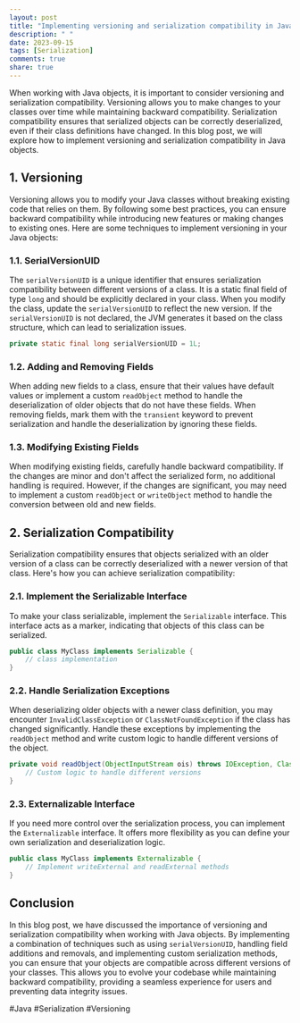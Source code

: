 ```yaml
---
layout: post
title: "Implementing versioning and serialization compatibility in Java objects"
description: " "
date: 2023-09-15
tags: [Serialization]
comments: true
share: true
---
```


When working with Java objects, it is important to consider versioning and serialization compatibility. Versioning allows you to make changes to your classes over time while maintaining backward compatibility. Serialization compatibility ensures that serialized objects can be correctly deserialized, even if their class definitions have changed. In this blog post, we will explore how to implement versioning and serialization compatibility in Java objects.

## 1. Versioning

Versioning allows you to modify your Java classes without breaking existing code that relies on them. By following some best practices, you can ensure backward compatibility while introducing new features or making changes to existing ones. Here are some techniques to implement versioning in your Java objects:

### 1.1. SerialVersionUID

The `serialVersionUID` is a unique identifier that ensures serialization compatibility between different versions of a class. It is a static final field of type `long` and should be explicitly declared in your class. When you modify the class, update the `serialVersionUID` to reflect the new version. If the `serialVersionUID` is not declared, the JVM generates it based on the class structure, which can lead to serialization issues.

```java
private static final long serialVersionUID = 1L;
```

### 1.2. Adding and Removing Fields

When adding new fields to a class, ensure that their values have default values or implement a custom `readObject` method to handle the deserialization of older objects that do not have these fields. When removing fields, mark them with the `transient` keyword to prevent serialization and handle the deserialization by ignoring these fields.

### 1.3. Modifying Existing Fields

When modifying existing fields, carefully handle backward compatibility. If the changes are minor and don't affect the serialized form, no additional handling is required. However, if the changes are significant, you may need to implement a custom `readObject` or `writeObject` method to handle the conversion between old and new fields.

## 2. Serialization Compatibility

Serialization compatibility ensures that objects serialized with an older version of a class can be correctly deserialized with a newer version of that class. Here's how you can achieve serialization compatibility:

### 2.1. Implement the Serializable Interface

To make your class serializable, implement the `Serializable` interface. This interface acts as a marker, indicating that objects of this class can be serialized.

```java
public class MyClass implements Serializable {
    // class implementation
}
```

### 2.2. Handle Serialization Exceptions

When deserializing older objects with a newer class definition, you may encounter `InvalidClassException` or `ClassNotFoundException` if the class has changed significantly. Handle these exceptions by implementing the `readObject` method and write custom logic to handle different versions of the object.

```java
private void readObject(ObjectInputStream ois) throws IOException, ClassNotFoundException {
    // Custom logic to handle different versions
}
```

### 2.3. Externalizable Interface

If you need more control over the serialization process, you can implement the `Externalizable` interface. It offers more flexibility as you can define your own serialization and deserialization logic.

```java
public class MyClass implements Externalizable {
    // Implement writeExternal and readExternal methods
}
```

## Conclusion

In this blog post, we have discussed the importance of versioning and serialization compatibility when working with Java objects. By implementing a combination of techniques such as using `serialVersionUID`, handling field additions and removals, and implementing custom serialization methods, you can ensure that your objects are compatible across different versions of your classes. This allows you to evolve your codebase while maintaining backward compatibility, providing a seamless experience for users and preventing data integrity issues.

#Java #Serialization #Versioning